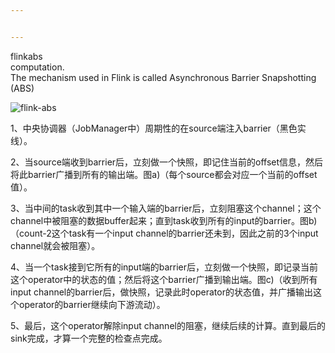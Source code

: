 ```yaml
---


---
```


<p>flinkabs<br>
computation.<br>
The mechanism used in Flink is called Asynchronous Barrier Snapshotting (ABS)</p>
<p><img src="https://lh3.googleusercontent.com/Pe2eeqCeJDPg42QbQoIpmwnXX5GclvKQAmB_Qq30DxXHL-P-L0SjSCctj4fEVcCowwRidFD5XJw" alt="flink-abs"></p>
<p>1、中央协调器（JobManager中）周期性的在source端注入barrier（黑色实线）。</p>
<p>2、当source端收到barrier后，立刻做一个快照，即记住当前的offset信息，然后将此barrier广播到所有的输出端。图a)（每个source都会对应一个当前的offset值）。</p>
<p>3、当中间的task收到其中一个输入端的barrier后，立刻阻塞这个channel；这个channel中被阻塞的数据buffer起来；直到task收到所有的input的barrier。图b)（count-2这个task有一个input channel的barrier还未到，因此之前的3个input channel就会被阻塞）。</p>
<p>4、当一个task接到它所有的input端的barrier后，立刻做一个快照，即记录当前这个operator中的状态的值；然后将这个barrier广播到输出端。图c)（收到所有input channel的barrier后，做快照，记录此时operator的状态值，并广播输出这个operator的barrier继续向下游流动）。</p>
<p>5、最后，这个operator解除input channel的阻塞，继续后续的计算。直到最后的sink完成，才算一个完整的检查点完成。</p>

